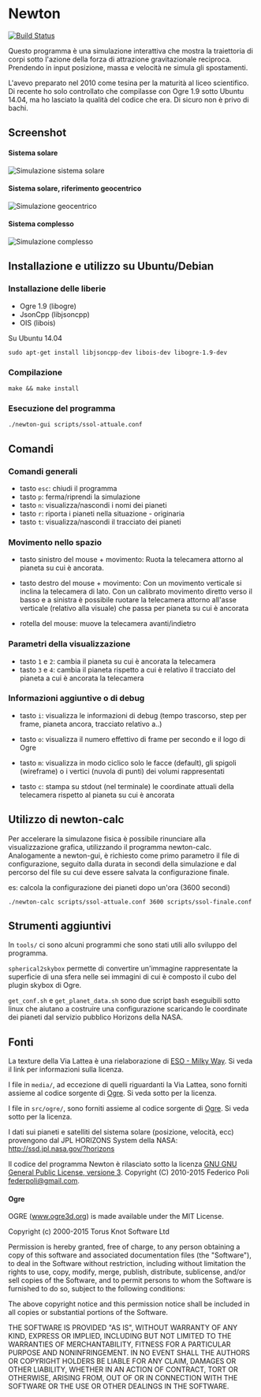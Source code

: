 Newton
======

[![Build Status](https://travis-ci.org/fpoli/newton.svg?branch=master)](https://travis-ci.org/fpoli/newton)

Questo programma è una simulazione interattiva che mostra la traiettoria di corpi sotto l'azione della forza di attrazione gravitazionale reciproca. Prendendo in input posizione, massa e velocità ne simula gli spostamenti.

L'avevo preparato nel 2010 come tesina per la maturità al liceo scientifico. Di recente ho solo controllato che compilasse con Ogre 1.9 sotto Ubuntu 14.04, ma ho lasciato la qualità del codice che era. Di sicuro non è privo di bachi.

Screenshot
----------

#### Sistema solare
![Simulazione sistema solare](doc/screenshot_ssol.jpg)

#### Sistema solare, riferimento geocentrico
![Simulazione geocentrico](doc/screenshot_geocentrico.jpg)

#### Sistema complesso
![Simulazione complesso](doc/screenshot_complesso.jpg)

Installazione e utilizzo su Ubuntu/Debian
-----------------------------------------

### Installazione delle liberie

- Ogre 1.9 (libogre)
- JsonCpp (libjsoncpp)
- OIS (libois)

Su Ubuntu 14.04

	sudo apt-get install libjsoncpp-dev libois-dev libogre-1.9-dev


### Compilazione

	make && make install

### Esecuzione del programma

	./newton-gui scripts/ssol-attuale.conf

Comandi
-------

### Comandi generali

- tasto `esc`: chiudi il programma
- tasto `p`: ferma/riprendi la simulazione
- tasto `n`: visualizza/nascondi i nomi dei pianeti
- tasto `r`: riporta i pianeti nella situazione - originaria
- tasto `t`: visualizza/nascondi il tracciato dei pianeti

### Movimento nello spazio

- tasto sinistro del mouse + movimento:
Ruota la telecamera attorno al pianeta su cui è ancorata.

- tasto destro del mouse + movimento:
Con un movimento verticale si inclina la telecamera di lato.
Con un calibrato movimento diretto verso il basso e a sinistra è possibile
ruotare la telecamera attorno all'asse verticale (relativo alla visuale) che
passa per pianeta su cui è ancorata

- rotella del mouse: muove la telecamera avanti/indietro

### Parametri della visualizzazione

- tasto `1` e `2`: cambia il pianeta su cui è ancorata la telecamera
- tasto `3` e `4`: cambia il pianeta rispetto a cui è relativo il tracciato del
pianeta a cui è ancorata la telecamera

### Informazioni aggiuntive o di debug

- tasto `i`: visualizza le informazioni di debug (tempo trascorso, step per frame, pianeta ancora, tracciato relativo a..)

- tasto `o`: visualizza il numero effettivo di frame per secondo e il logo di Ogre

- tasto `m`: visualizza in modo ciclico solo le facce (default), gli spigoli
(wireframe) o i vertici (nuvola di punti) dei volumi rappresentati

- tasto `c`: stampa su stdout (nel terminale) le coordinate attuali della telecamera
rispetto al pianeta su cui è ancorata

Utilizzo di newton-calc
-----------------------

Per accelerare la simulazone fisica è possibile rinunciare alla visualizzazione grafica, utilizzando il programma newton-calc.
Analogamente a newton-gui, è richiesto come primo parametro il file di configurazione, seguito dalla durata in secondi della simulazione e dal percorso
del file su cui deve essere salvata la configurazione finale.

es: calcola la configurazione dei pianeti dopo un'ora (3600 secondi)

	./newton-calc scripts/ssol-attuale.conf 3600 scripts/ssol-finale.conf

Strumenti aggiuntivi
--------------------

In `tools/` ci sono alcuni programmi che sono stati utili allo sviluppo del programma.

`spherical2skybox` permette di convertire un'immagine rappresentate la superficie
di una sfera nelle sei immagini di cui è composto il cubo del plugin skybox di Ogre.

`get_conf.sh` e `get_planet_data.sh` sono due script bash eseguibili sotto linux che aiutano a costruire una configurazione scaricando le coordinate dei pianeti dal servizio pubblico Horizons della NASA.

Fonti
-----

La texture della Via Lattea è una rielaborazione di [ESO - Milky Way](https://commons.wikimedia.org/wiki/File:ESO_-_Milky_Way.jpg). Si veda il link per informazioni sulla licenza.

I file in `media/`, ad eccezione di quelli riguardanti la Via Lattea, sono forniti assieme al codice sorgente di [Ogre](www.ogre3d.org). Si veda sotto per la licenza.

I file in `src/ogre/`, sono forniti assieme al codice sorgente di [Ogre](www.ogre3d.org). Si veda sotto per la licenza.

I dati sui pianeti e satelliti del sistema solare (posizione, velocità, ecc) provengono dal JPL HORIZONS System della NASA: http://ssd.jpl.nasa.gov/?horizons

Il codice del programma Newton è rilasciato sotto la licenza [GNU GNU General Public License, versione 3](./LICENSE). Copyright (C) 2010-2015 Federico Poli <federpoli@gmail.com>.

#### Ogre

OGRE (www.ogre3d.org) is made available under the MIT License.

Copyright (c) 2000-2015 Torus Knot Software Ltd

Permission is hereby granted, free of charge, to any person obtaining a copy
of this software and associated documentation files (the "Software"), to deal
in the Software without restriction, including without limitation the rights
to use, copy, modify, merge, publish, distribute, sublicense, and/or sell
copies of the Software, and to permit persons to whom the Software is
furnished to do so, subject to the following conditions:

The above copyright notice and this permission notice shall be included in
all copies or substantial portions of the Software.

THE SOFTWARE IS PROVIDED "AS IS", WITHOUT WARRANTY OF ANY KIND, EXPRESS OR
IMPLIED, INCLUDING BUT NOT LIMITED TO THE WARRANTIES OF MERCHANTABILITY,
FITNESS FOR A PARTICULAR PURPOSE AND NONINFRINGEMENT. IN NO EVENT SHALL THE
AUTHORS OR COPYRIGHT HOLDERS BE LIABLE FOR ANY CLAIM, DAMAGES OR OTHER
LIABILITY, WHETHER IN AN ACTION OF CONTRACT, TORT OR OTHERWISE, ARISING FROM,
OUT OF OR IN CONNECTION WITH THE SOFTWARE OR THE USE OR OTHER DEALINGS IN
THE SOFTWARE.
